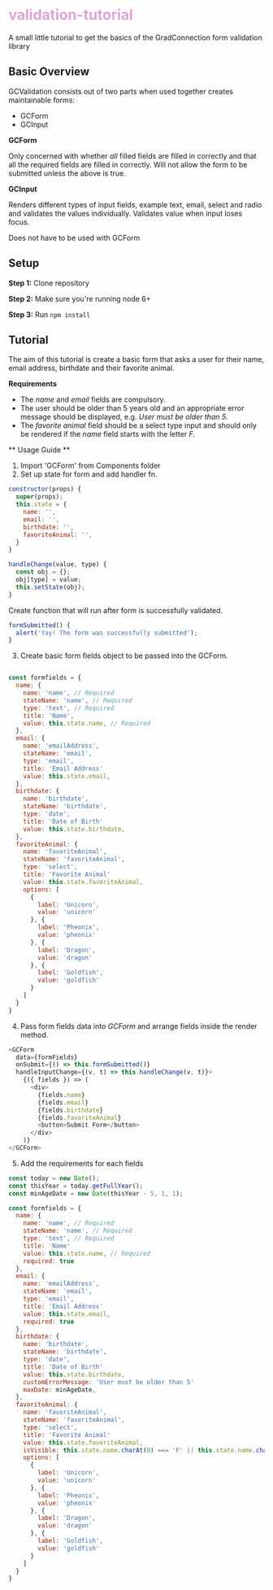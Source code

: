 # <b style="color:#dfa4d7">validation-tutorial</b>
A small little tutorial to get the basics of the GradConnection form validation library
## Basic Overview

GCValidation consists out of two parts when used together creates maintainable forms:
  - GCForm
  - GCInput

**GCForm**

Only concerned with whether _all_ filled fields are filled in correctly and that all the required fields are filled in correctly. Will not allow the form to be submitted unless the above is true.

**GCInput**

Renders different types of input fields, example text, email, select and radio and validates the values individually. Validates value when input loses focus.

Does not have to be used with GCForm

## Setup
**Step 1:** Clone repository

**Step 2:** Make sure you're running node 6+

**Step 3:** Run `npm install`

## Tutorial

The aim of this tutorial is create a basic form that asks a user for their name, email address, birthdate and their favorite animal.

**Requirements**

- The _name_ and _email_ fields are compulsory.
- The user should be older than 5 years old and an appropriate error message should be displayed, e.g. _User must be older than 5_.
- The _favorite animal_ field should be a select type input and should only be rendered if the _name_ field starts with the letter _F_.

** Usage Guide **

1. Import 'GCForm' from Components folder
2. Set up state for form and add handler fn.

```js
constructor(props) {
  super(props);
  this.state = {
    name: '',
    email: '',
    birthdate: '',
    favoriteAnimal: '',
  }
}

handleChange(value, type) {
  const obj = {};
  obj[type] = value;
  this.setState(obj);
}
```
Create function that will run after form is successfully validated.

```js
formSubmitted() {
  alert('Yay! The form was successfully submitted');
}
```

3. Create basic form fields object to be passed into the GCForm.

```js

const formfields = {
  name: {
    name: 'name', // Required
    stateName: 'name', // Required
    type: 'text', // Required
    title: 'Name',
    value: this.state.name, // Required
  },
  email: {
    name: 'emailAddress',
    stateName: 'email',
    type: 'email',
    title: 'Email Address'
    value: this.state.email,
  },
  birthdate: {
    name: 'birthdate',
    stateName: 'birthdate',
    type: 'date',
    title: 'Date of Birth'
    value: this.state.birthdate,
  },
  favoriteAnimal: {
    name: 'favoriteAnimal',
    stateName: 'favoriteAnimal',
    type: 'select',
    title: 'Favorite Animal'
    value: this.state.favoriteAnimal,
    options: [
      {
        label: 'Unicorn',
        value: 'unicorn'
      }, {
        label: 'Pheonix',
        value: 'pheonix'
      }, {
        label: 'Dragon',
        value: 'dragon'
      }, {
        label: 'Goldfish',
        value: 'goldfish'
      }
    ]
  }
}

```

4. Pass form fields data into _GCForm_ and arrange fields inside the render method.

```js
<GCForm
  data={formFields}
  onSubmit={() => this.formSubmitted()}
  handleInputChange={(v, t) => this.handleChange(v, t)}>
    {({ fields }) => (
      <div>
        {fields.name}
        {fields.email}
        {fields.birthdate}
        {fields.favoriteAnimal}
        <button>Submit Form</button>
      </div>
    )}
</GCForm>
```

5. Add the requirements for each fields

```js
const today = new Date();
const thisYear = today.getFullYear();
const minAgeDate = new Date(thisYear - 5, 1, 1);

const formfields = {
  name: {
    name: 'name', // Required
    stateName: 'name', // Required
    type: 'text', // Required
    title: 'Name'
    value: this.state.name, // Required
    required: true
  },
  email: {
    name: 'emailAddress',
    stateName: 'email',
    type: 'email',
    title: 'Email Address'
    value: this.state.email,
    required: true
  },
  birthdate: {
    name: 'birthdate',
    stateName: 'birthdate',
    type: 'date',
    title: 'Date of Birth'
    value: this.state.birthdate,
    customErrorMessage: 'User must be older than 5'
    maxDate: minAgeDate,
  },
  favoriteAnimal: {
    name: 'favoriteAnimal',
    stateName: 'favoriteAnimal',
    type: 'select',
    title: 'Favorite Animal'
    value: this.state.favoriteAnimal,
    isVisible: this.state.name.charAt(0) === 'F' || this.state.name.charAt(0) === 'f',
    options: [
      {
        label: 'Unicorn',
        value: 'unicorn'
      }, {
        label: 'Pheonix',
        value: 'pheonix'
      }, {
        label: 'Dragon',
        value: 'dragon'
      }, {
        label: 'Goldfish',
        value: 'goldfish'
      }
    ]
  }
}
```
